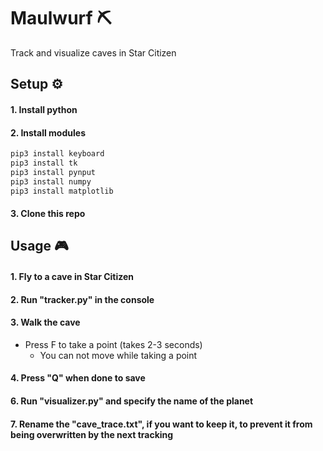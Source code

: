# Maulwurf ⛏️
 Track and visualize caves in Star Citizen

## Setup ⚙️
#### 1. Install python
#### 2. Install modules
```py
pip3 install keyboard
pip3 install tk
pip3 install pynput
pip3 install numpy
pip3 install matplotlib
```
#### 3. Clone this repo

## Usage 🎮
#### 1. Fly to a cave in Star Citizen
#### 2. Run "tracker.py" in the console 
#### 3. Walk the cave
- Press F to take a point (takes 2-3 seconds)
  - You can not move while taking a point
#### 4. Press "Q" when done to save 
#### 6. Run "visualizer.py" and specify the name of the planet
#### 7. Rename the "cave_trace.txt", if you want to keep it, to prevent it from being overwritten by the next tracking